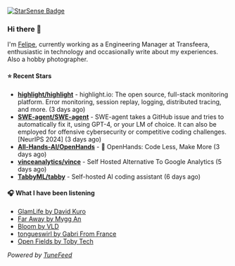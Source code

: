 <a href="https://starsense.app/developer-types" target="_blank"><img src="https://starsense.app/api/badge/?user=valtlfelipe" alt="StarSense Badge"></a>

### Hi there 👋

I'm [Felipe](https://felipevm.com), currently working as a Engineering Manager at Transfeera, enthusiastic in technology and occasionally write about my experiences. Also a hobby photographer.

#### ⭐ Recent Stars
- **[highlight/highlight](https://github.com/highlight/highlight)** - highlight.io: The open source, full-stack monitoring platform. Error monitoring, session replay, logging, distributed tracing, and more. (3 days ago)
- **[SWE-agent/SWE-agent](https://github.com/SWE-agent/SWE-agent)** - SWE-agent takes a GitHub issue and tries to automatically fix it, using GPT-4, or your LM of choice. It can also be employed for offensive cybersecurity or competitive coding challenges. [NeurIPS 2024]  (3 days ago)
- **[All-Hands-AI/OpenHands](https://github.com/All-Hands-AI/OpenHands)** - 🙌 OpenHands: Code Less, Make More (3 days ago)
- **[vinceanalytics/vince](https://github.com/vinceanalytics/vince)** - Self Hosted Alternative To Google Analytics (5 days ago)
- **[TabbyML/tabby](https://github.com/TabbyML/tabby)** - Self-hosted AI coding assistant (6 days ago)

#### 🎧 What I have been listening
- [GlamLife by David Kuro](https://open.spotify.com/track/1YilzehYmkU2He5hrZJysC)
- [Far Away by Mygg An](https://open.spotify.com/track/1cFU29X7CFSlTIhLZPkfX4)
- [Bloom by VLD](https://open.spotify.com/track/25iM0QNqK1SIVvs2JLksw2)
- [tongueswirl by Gabri From France](https://open.spotify.com/track/5HNfmZ82xCakjt01ULnvbW)
- [Open Fields by Toby Tech](https://open.spotify.com/track/6PsPRjRVQpuxltouIiGJfu)

_Powered by [TuneFeed](https://tunefeed.app?ref=github.com)_


